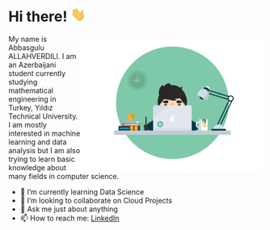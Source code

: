 <h1> Hi there!  <img src="https://github.com/abbasgulu/abbasgulu/blob/main/assent/wave.gif" width="30px"></h1>

<p> <img align="right" src="https://github.com/abbasgulu/abbasgulu/blob/main/assent/code.gif" width="360" style="max-width:100%;"> </p>

<p> My name is Abbasgulu ALLAHVERDILI. I am an Azerbaijani student currently studying mathematical engineering in Turkey, Yıldız Technical University.
I am mostly interested in machine learning and data analysis but I am also trying to learn basic knowledge about many fields in computer science. </p>

<ul>
<li><g-emoji class="g-emoji" alias="seedling" fallback-src="https://github.githubassets.com/images/icons/emoji/unicode/1f331.png">🌱</g-emoji> I’m currently learning Data Science</li>
<li><g-emoji class="g-emoji" alias="dancers" fallback-src="https://github.githubassets.com/images/icons/emoji/unicode/1f46f.png">👯</g-emoji> I’m looking to collaborate on Cloud Projects</li>
<li><g-emoji class="g-emoji" alias="speech_balloon" fallback-src="https://github.githubassets.com/images/icons/emoji/unicode/1f4ac.png">💬</g-emoji> Ask me just about anything</li>
<li><g-emoji class="g-emoji" alias="mailbox" fallback-src="https://github.githubassets.com/images/icons/emoji/unicode/1f4eb.png">📫</g-emoji> How to reach me: <a href="https://www.linkedin.com/in/abbasallahverdili/" rel="nofollow">LinkedIn</a></li>
</ul>

